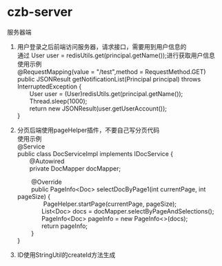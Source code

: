 # czb-server

服务器端

1. 用户登录之后前端访问服务器，请求接口，需要用到用户信息的<br>
通过 User user = redisUtils.get(principal.getName());进行获取用户信息
<br>使用示例<br>
    @RequestMapping(value = "/test",method = RequestMethod.GET)<br>
    public JSONResult getNotificationList(Principal principal) throws InterruptedException {<br>
         &emsp;&emsp;User user = (User)redisUtils.get(principal.getName());<br>
         &emsp;&emsp;Thread.sleep(1000);<br>
         &emsp;&emsp;return new JSONResult(user.getUserAccount());<br>
    }
2. 分页后端使用pageHelper插件，不要自己写分页代码<br>使用示例<br>
@Service<br>
public class DocServiceImpl implements IDocService {<br>
    &emsp;&emsp;@Autowired<br>
    &emsp;&emsp;private DocMapper docMapper;

   &emsp;&emsp; @Override<br>
   &emsp;&emsp; public PageInfo\<Doc> selectDocByPage1(int currentPage, int pageSize) {<br>
       &emsp;&emsp;&emsp;&emsp; PageHelper.startPage(currentPage, pageSize);<br>
        &emsp;&emsp;&emsp;&emsp;List\<Doc> docs = docMapper.selectByPageAndSelections();<br>
        &emsp;&emsp;&emsp;&emsp;PageInfo\<Doc> pageInfo = new PageInfo<>(docs);<br>
        &emsp;&emsp;&emsp;&emsp;return pageInfo;<br>
   &emsp;&emsp; }<br>
}

3. ID使用StringUtil的createId方法生成
